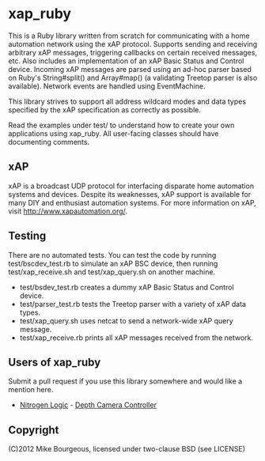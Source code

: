 xap\_ruby
=========
This is a Ruby library written from scratch for communicating with a home
automation network using the xAP protocol.  Supports sending and receiving
arbitrary xAP messages, triggering callbacks on certain received messages,
etc.  Also includes an implementation of an xAP Basic Status and Control
device.  Incoming xAP messages are parsed using an ad-hoc parser based on
Ruby's String#split() and Array#map() (a validating Treetop parser is also
available).  Network events are handled using EventMachine.

This library strives to support all address wildcard modes and data types
specified by the xAP specification as correctly as possible.

Read the examples under test/ to understand how to create your own applications
using xap\_ruby.  All user-facing classes should have documenting comments.

xAP
---
xAP is a broadcast UDP protocol for interfacing disparate home automation
systems and devices.  Despite its weaknesses, xAP support is available for many
DIY and enthusiast automation systems.  For more information on xAP, visit
http://www.xapautomation.org/.

Testing
-------
There are no automated tests.  You can test the code by running
test/bscdev\_test.rb to simulate an xAP BSC device, then running
test/xap\_receive.sh and test/xap\_query.sh on another machine.

* test/bsdev\_test.rb creates a dummy xAP Basic Status and Control device.
* test/parser\_test.rb tests the Treetop parser with a variety of xAP data types.
* test/xap\_query.sh uses netcat to send a network-wide xAP query message.
* test/xap\_receive.rb prints all xAP messages received from the network.

Users of xap\_ruby
------------------
Submit a pull request if you use this library somewhere and would like a
mention here.

* [Nitrogen Logic](http://www.nitrogenlogic.com/) - [Depth Camera Controller](http://www.nitrogenlogic.com/products/depth_controller.html)

Copyright
---------
(C)2012 Mike Bourgeous, licensed under two-clause BSD (see LICENSE)
